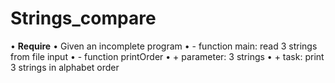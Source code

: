 # Strings_compare

• **Require**
• Given an incomplete program
• - function main: read 3 strings from file input
• - function printOrder
• + parameter: 3 strings
• + task: print 3 strings in alphabet order
